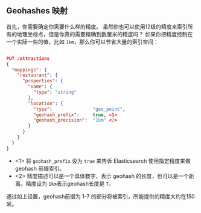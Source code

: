 ## Geohashes 映射

首先，你需要确定你需要什么样的精度。
虽然你也可以使用12级的精度来索引所有的地理坐标点，但是你真的需要精确到数厘米的精度吗？
如果你把精度控制在一个实际一些的值，比如 `1km`，那么你可以节省大量的索引空间：

```json

PUT /attractions
{
  "mappings": {
    "restaurant": {
      "properties": {
        "name": {
          "type": "string"
        },
        "location": {
          "type":               "geo_point",
          "geohash_prefix":     true, <1>
          "geohash_precision":  "1km" <2>
        }
      }
    }
  }
}
```
- <1> 将 `geohash_prefix` 设为 `true` 来告诉 Elasticsearch 使用指定精度来做 geohash 前缀索引。
- <2> 精度描述可以是一个具体数字，表示 geohash 的长度，也可以是一个距离。精度设为 `1km`表示geohash长度是 `7`。

通过如上设置，geohash前缀为 1-7 的部分将被索引，所能提供的精度大约在150米。
